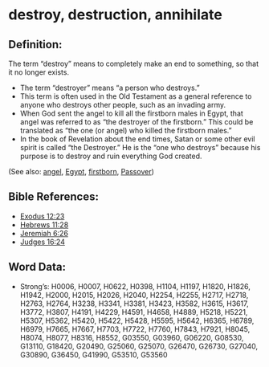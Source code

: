 # destroy, destruction, annihilate

## Definition:

The term “destroy” means to completely make an end to something, so that it no longer exists.

* The term “destroyer” means “a person who destroys.”
* This term is often used in the Old Testament as a general reference to anyone who destroys other people, such as an invading army.
* When God sent the angel to kill all the firstborn males in Egypt, that angel was referred to as “the destroyer of the firstborn.” This could be translated as “the one (or angel) who killed the firstborn males.”
* In the book of Revelation about the end times, Satan or some other evil spirit is called “the Destroyer.” He is the “one who destroys” because his purpose is to destroy and ruin everything God created.


(See also: [angel](../kt/angel.md), [Egypt](../names/egypt.md), [firstborn](../other/firstborn.md), [Passover](../kt/passover.md))

## Bible References:

* [Exodus 12:23](rc://en/tn/help/exo/12/23)
* [Hebrews 11:28](rc://en/tn/help/heb/11/28)
* [Jeremiah 6:26](rc://en/tn/help/jer/06/26)
* [Judges 16:24](rc://en/tn/help/jdg/16/24)

## Word Data:

* Strong’s: H0006, H0007, H0622, H0398, H1104, H1197, H1820, H1826, H1942, H2000, H2015, H2026, H2040, H2254, H2255, H2717, H2718, H2763, H2764, H3238, H3341, H3381, H3423, H3582, H3615, H3617, H3772, H3807, H4191, H4229, H4591, H4658, H4889, H5218, H5221, H5307, H5362, H5420, H5422, H5428, H5595, H5642, H6365, H6789, H6979, H7665, H7667, H7703, H7722, H7760, H7843, H7921, H8045, H8074, H8077, H8316, H8552, G03550, G03960, G06220, G08530, G13110, G18420, G20490, G25060, G25070, G26470, G26730, G27040, G30890, G36450, G41990, G53510, G53560
